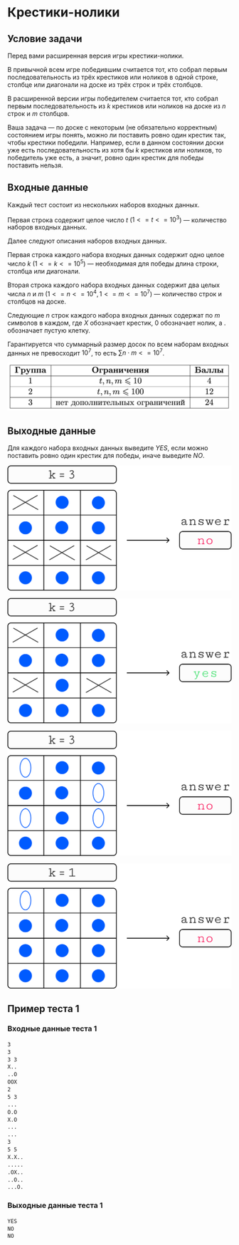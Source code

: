 # Крестики-нолики

## Условие задачи

Перед вами расширенная версия игры крестики-нолики.

В привычной всем игре победившим считается тот, кто собрал первым последовательность из трёх крестиков или ноликов в одной строке, столбце или диагонали на доске из трёх строк и трёх столбцов.

В расширенной версии игры победителем считается тот, кто собрал первым последовательность из $k$ крестиков или ноликов на доске из $n$ строк и $m$ столбцов.

Ваша задача — по доске с некоторым (не обязательно корректным) состоянием игры понять, можно ли поставить ровно один крестик так, чтобы крестики победили. Например, если в данном состоянии доски уже есть последовательность из хотя бы $k$ крестиков или ноликов, то победитель уже есть, а значит, ровно один крестик для победы поставить нельзя.

## Входные данные

Каждый тест состоит из нескольких наборов входных данных.

Первая строка содержит целое число $t$ ($1 <= t <= 10^3$) — количество наборов входных данных.

Далее следуют описания наборов входных данных.

Первая строка каждого набора входных данных содержит одно целое число $k$ ($1 <= k <= 10^5$) — необходимая для победы длина строки, столбца или диагонали.

Вторая строка каждого набора входных данных содержит два целых числа $n$ и $m$ ($1 <= n <= 10^4, 1 <= m <= 10^7$) — количество строк и столбцов на доске.

Следующие $n$ строк каждого набора входных данных содержат по $m$ символов в каждом, где ${X}$ обозначает крестик, ${0}$ обозначает нолик, а ${.}$ обозначает пустую клетку.

Гарантируется что суммарный размер досок по всем наборам входных данных не превосходит $10^7$, то есть $\sum n \cdot m <= 10^7$.

![image1](image1.png)

## Выходные данные

Для каждого набора входных данных выведите ${YES}$, если можно поставить ровно один крестик для победы, иначе выведите ${NO}$.

![image2](image2.png)

![image3](image3.png)

![image4](image4.png)

![image5](image5.png)

## Пример теста 1

### Входные данные теста 1

```bash
3
3
3 3
X..
..O
OOX
2
5 3
...
O.O
X.O
...
...
3
5 5
X.X..
.....
.OX..
..O..
...O.
```

### Выходные данные теста 1

```bash
YES
NO
NO
```
